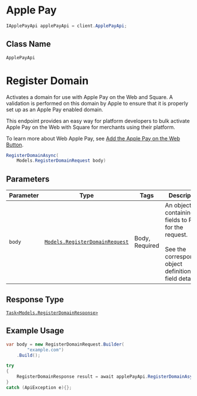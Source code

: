 # Apple Pay

```csharp
IApplePayApi applePayApi = client.ApplePayApi;
```

## Class Name

`ApplePayApi`


# Register Domain

Activates a domain for use with Apple Pay on the Web and Square. A validation
is performed on this domain by Apple to ensure that it is properly set up as
an Apple Pay enabled domain.

This endpoint provides an easy way for platform developers to bulk activate
Apple Pay on the Web with Square for merchants using their platform.

To learn more about Web Apple Pay, see
[Add the Apple Pay on the Web Button](https://developer.squareup.com/docs/payment-form/add-digital-wallets/apple-pay).

```csharp
RegisterDomainAsync(
    Models.RegisterDomainRequest body)
```

## Parameters

| Parameter | Type | Tags | Description |
|  --- | --- | --- | --- |
| `body` | [`Models.RegisterDomainRequest`](../../doc/models/register-domain-request.md) | Body, Required | An object containing the fields to POST for the request.<br><br>See the corresponding object definition for field details. |

## Response Type

[`Task<Models.RegisterDomainResponse>`](../../doc/models/register-domain-response.md)

## Example Usage

```csharp
var body = new RegisterDomainRequest.Builder(
        "example.com")
    .Build();

try
{
    RegisterDomainResponse result = await applePayApi.RegisterDomainAsync(body);
}
catch (ApiException e){};
```

